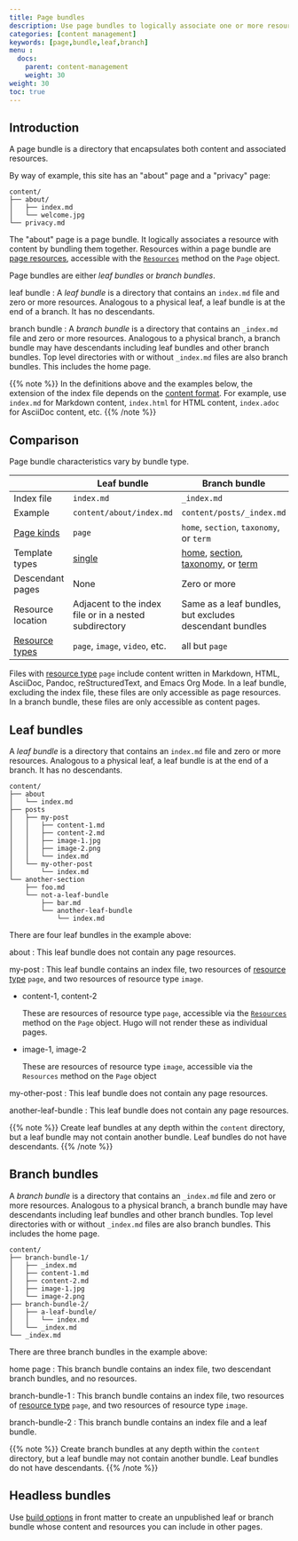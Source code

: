 ```yaml
---
title: Page bundles
description: Use page bundles to logically associate one or more resources with content.
categories: [content management]
keywords: [page,bundle,leaf,branch]
menu :
  docs:
    parent: content-management
    weight: 30
weight: 30
toc: true
---
```


## Introduction

A page bundle is a directory that encapsulates both content and associated resources.

By way of example, this site has an "about" page and a "privacy" page:

```text
content/
├── about/
│   ├── index.md
│   └── welcome.jpg
└── privacy.md
```

The "about" page is a page bundle. It logically associates a resource with content by bundling them together. Resources within a page bundle are [page resources], accessible with the [`Resources`] method on the `Page` object.

Page bundles are either _leaf bundles_ or _branch bundles_.

leaf bundle
: A _leaf bundle_ is a directory that contains an `index.md` file and zero or more resources. Analogous to a physical leaf, a leaf bundle is at the end of a branch. It has no descendants.

branch bundle
: A _branch bundle_ is a directory that contains an `_index.md` file and zero or more resources. Analogous to a physical branch, a branch bundle may have descendants including leaf bundles and other branch bundles. Top level directories with or without `_index.md` files are also branch bundles. This includes the home page.

{{% note %}}
In the definitions above and the examples below, the extension of the index file depends on the [content format](g). For example, use `index.md` for Markdown content, `index.html` for HTML content, `index.adoc` for AsciiDoc content, etc.
{{% /note %}}

## Comparison

Page bundle characteristics vary by bundle type.

|                     | Leaf bundle                                             | Branch bundle                                           |
|---------------------|---------------------------------------------------------|---------------------------------------------------------|
| Index file          | `index.md`                                                | `_index.md`                                               |
| Example             | `content/about/index.md`                                | `content/posts/_index.md   `                              |
| [Page kinds](g)     | `page`                                                  | `home`, `section`, `taxonomy`, or `term`                |
| Template types      | [single]                                                | [home], [section], [taxonomy], or [term]           |
| Descendant pages    | None                                                    | Zero or more                                            |
| Resource location   | Adjacent to the index file or in a nested subdirectory  | Same as a leaf bundles, but excludes descendant bundles |
| [Resource types](g) | `page`, `image`, `video`, etc.                          | all but `page`                                          |

[single]: /templates/types/#single
[home]: /templates/types/#home
[section]: /templates/types/#section
[taxonomy]: /templates/types/#taxonomy
[term]: /templates/types/#term

Files with [resource type](g) `page` include content written in Markdown, HTML, AsciiDoc, Pandoc, reStructuredText, and Emacs Org Mode. In a leaf bundle, excluding the index file, these files are only accessible as page resources. In a branch bundle, these files are only accessible as content pages.

## Leaf bundles

A _leaf bundle_ is a directory that contains an `index.md` file and zero or more resources. Analogous to a physical leaf, a leaf bundle is at the end of a branch. It has no descendants.

```text
content/
├── about
│   └── index.md
├── posts
│   ├── my-post
│   │   ├── content-1.md
│   │   ├── content-2.md
│   │   ├── image-1.jpg
│   │   ├── image-2.png
│   │   └── index.md
│   └── my-other-post
│       └── index.md
└── another-section
    ├── foo.md
    └── not-a-leaf-bundle
        ├── bar.md
        └── another-leaf-bundle
            └── index.md
```

There are four leaf bundles in the example above:

about
: This leaf bundle does not contain any page resources.

my-post
: This leaf bundle contains an index file, two resources of [resource type](g) `page`, and two resources of resource type `image`.

- content-1, content-2

  These are resources of resource type `page`, accessible via the [`Resources`] method on the `Page` object. Hugo will not render these as individual pages.

- image-1, image-2

  These are resources of resource type `image`, accessible via the `Resources` method on the `Page` object

my-other-post
: This leaf bundle does not contain any page resources.

another-leaf-bundle
: This leaf bundle does not contain any page resources.

{{% note %}}
Create leaf bundles at any depth within the `content` directory, but a leaf bundle may not contain another bundle. Leaf bundles do not have descendants.
{{% /note %}}

## Branch bundles

A _branch bundle_ is a directory that contains an `_index.md` file and zero or more resources. Analogous to a physical branch, a branch bundle may have descendants including leaf bundles and other branch bundles. Top level directories with or without `_index.md` files are also branch bundles. This includes the home page.

```text
content/
├── branch-bundle-1/
│   ├── _index.md
│   ├── content-1.md
│   ├── content-2.md
│   ├── image-1.jpg
│   └── image-2.png
├── branch-bundle-2/
│   ├── a-leaf-bundle/
│   │   └── index.md
│   └── _index.md
└── _index.md
```

There are three branch bundles in the example above:

home page
: This branch bundle contains an index file, two descendant branch bundles, and no resources.

branch-bundle-1
:  This branch bundle contains an index file, two resources of [resource type](g) `page`, and two resources of resource type `image`.

branch-bundle-2
: This branch bundle contains an index file and a leaf bundle.

{{% note %}}
Create branch bundles at any depth within the `content` directory, but a leaf bundle may not contain another bundle. Leaf bundles do not have descendants.
{{% /note %}}

## Headless bundles

Use [build options] in front matter to create an unpublished leaf or branch bundle whose content and resources you can include in other pages.

[`Resources`]: /methods/page/resources/
[build options]: /content-management/build-options/
[page resources]: /content-management/page-resources/
